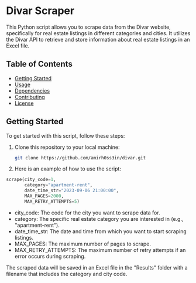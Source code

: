 # Divar Scraper

This Python script allows you to scrape data from the Divar website, specifically for real estate listings in different categories and cities. It utilizes the Divar API to retrieve and store information about real estate listings in an Excel file.

## Table of Contents
- [Getting Started](#getting-started)
- [Usage](#usage)
- [Dependencies](#dependencies)
- [Contributing](#contributing)
- [License](#license)

## Getting Started

To get started with this script, follow these steps:

1. Clone this repository to your local machine:

   ```bash
   git clone https://github.com/amirh0ss3in/divar.git
   ```
2. Here is an example of how to use the script:

  ```python
  scrape(city_code=1,
         category="apartment-rent",
         date_time_str="2023-09-06 21:00:00",
         MAX_PAGES=2000,
         MAX_RETRY_ATTEMPTS=5)
  ```

- city_code: The code for the city you want to scrape data for.
- category: The specific real estate category you are interested in (e.g., "apartment-rent").
- date_time_str: The date and time from which you want to start scraping listings.
- MAX_PAGES: The maximum number of pages to scrape.
- MAX_RETRY_ATTEMPTS: The maximum number of retry attempts if an error occurs during scraping.

The scraped data will be saved in an Excel file in the "Results" folder with a filename that includes the category and city code.
